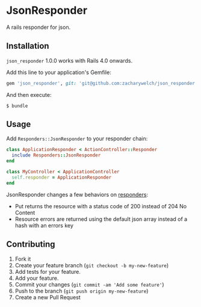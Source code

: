# JsonResponder

A rails responder for json.

## Installation

`json_responder` 1.0.0 works with Rails 4.0 onwards.

Add this line to your application's Gemfile:

```ruby
gem 'json_responder', git: 'git@github.com:zacharywelch/json_responder.git'
```

And then execute:

    $ bundle

## Usage

Add `Responders::JsonResponder` to your responder chain:

```ruby
class ApplicationResponder < ActionController::Responder
  include Responders::JsonResponder
end

class MyController < ApplicationController
  self.responder = ApplicationResponder
end
```

JsonResponder changes a few behaviors on [responders](https://github.com/plataformatec/responders):

- Put returns the resource with a status code of 200 instead of 204 No Content
- Resource errors are returned using the default json array instead of a hash with an errors key

## Contributing

1. Fork it
2. Create your feature branch (`git checkout -b my-new-feature`)
3. Add tests for your feature.
4. Add your feature.
5. Commit your changes (`git commit -am 'Add some feature'`)
6. Push to the branch (`git push origin my-new-feature`)
7. Create a new Pull Request
